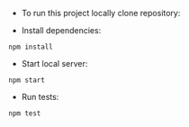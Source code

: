 - To run this project locally clone repository:

- Install dependencies:

```
npm install
```

- Start local server:

```
npm start
```

- Run tests:

```
npm test
```
